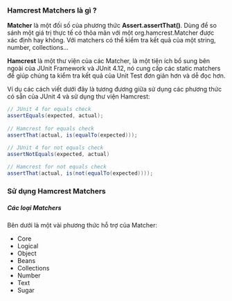 ### Hamcrest Matchers là gì ?

**Matcher** là một đối số của phương thức **Assert.assertThat()**. Dùng để so sánh một giá trị thực tế có thõa mãn với một org.hamcrest.Matcher được xác định hay không. Với matchers có thể kiểm tra kết quả của một string, number, collections…

**Hamcrest** là một thư viện của các Matcher, là một tiện ích bổ sung bên ngoài của JUnit Framework và JUnit 4.12, nó cung cấp các static matchers để giúp chúng ta kiểm tra kết quả của Unit Test đơn giản hơn và dễ đọc hơn.

Ví dụ các cách viết dưới đây là tương đương giữa sử dụng các phương thức có sẵn của JUnit 4 và sử dụng thư viện Hamcrest:

~~~java
// JUnit 4 for equals check
assertEquals(expected, actual);
 
// Hamcrest for equals check
assertThat(actual, is(equalTo(expected)));
~~~
~~~java
// JUnit 4 for not equals check
assertNotEquals(expected, actual)
 
// Hamcrest for not equals check
assertThat(actual, is(not(equalTo(expected))));
~~~

### Sử dụng Hamcrest Matchers

##### Các loại Matchers

Bên dưới là một vài phương thức hỗ trợ của Matcher:

* Core
* Logical
* Object
* Beans
* Collections
* Number
* Text
* Sugar


